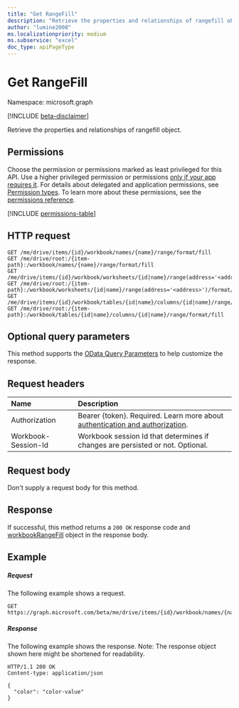```yaml
---
title: "Get RangeFill"
description: "Retrieve the properties and relationships of rangefill object."
author: "lumine2008"
ms.localizationpriority: medium
ms.subservice: "excel"
doc_type: apiPageType
---
```


# Get RangeFill

Namespace: microsoft.graph

[!INCLUDE [beta-disclaimer](../../includes/beta-disclaimer.md)]

Retrieve the properties and relationships of rangefill object.
## Permissions
Choose the permission or permissions marked as least privileged for this API. Use a higher privileged permission or permissions [only if your app requires it](/graph/permissions-overview#best-practices-for-using-microsoft-graph-permissions). For details about delegated and application permissions, see [Permission types](/graph/permissions-overview#permission-types). To learn more about these permissions, see the [permissions reference](/graph/permissions-reference).

<!-- { "blockType": "permissions", "name": "rangefill_get" } -->
[!INCLUDE [permissions-table](../includes/permissions/rangefill-get-permissions.md)]

## HTTP request
<!-- { "blockType": "ignored" } -->
```http
GET /me/drive/items/{id}/workbook/names/{name}/range/format/fill
GET /me/drive/root:/{item-path}:/workbook/names/{name}/range/format/fill
GET /me/drive/items/{id}/workbook/worksheets/{id|name}/range(address='<address>')/format/fill
GET /me/drive/root:/{item-path}:/workbook/worksheets/{id|name}/range(address='<address>')/format/fill
GET /me/drive/items/{id}/workbook/tables/{id|name}/columns/{id|name}/range/format/fill
GET /me/drive/root:/{item-path}:/workbook/tables/{id|name}/columns/{id|name}/range/format/fill
```
## Optional query parameters
This method supports the [OData Query Parameters](/graph/query-parameters) to help customize the response.

## Request headers
| Name      |Description|
|:----------|:----------|
|Authorization|Bearer {token}. Required. Learn more about [authentication and authorization](/graph/auth/auth-concepts).|
| Workbook-Session-Id  | Workbook session Id that determines if changes are persisted or not. Optional.|

## Request body
Don't supply a request body for this method.

## Response

If successful, this method returns a `200 OK` response code and [workbookRangeFill](../resources/workbookrangefill.md) object in the response body.
## Example
##### Request
The following example shows a request.

<!-- {
  "blockType": "request",
  "name": "get_rangefill"
}-->
```msgraph-interactive
GET https://graph.microsoft.com/beta/me/drive/items/{id}/workbook/names/{name}/range/format/fill
```

##### Response
The following example shows the response. Note: The response object shown here might be shortened for readability.
<!-- {
  "blockType": "response",
  "truncated": true,
  "@odata.type": "microsoft.graph.workbookRangeFill"
} -->
```http
HTTP/1.1 200 OK
Content-type: application/json

{
  "color": "color-value"
}
```

<!-- uuid: 8fcb5dbc-d5aa-4681-8e31-b001d5168d79
2015-10-25 14:57:30 UTC -->
<!--
{
  "type": "#page.annotation",
  "description": "Get RangeFill",
  "keywords": "",
  "section": "documentation",
  "tocPath": "",
  "suppressions": [
  ]
}
-->
